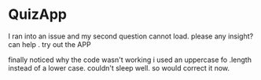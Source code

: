 # QuizApp

I ran into an issue and my second question cannot load.
please any insight? can help .
try out the APP

finally noticed why the code wasn't working
i used an uppercase fo .length instead of a lower case. couldn't sleep well.
so would correct it now.